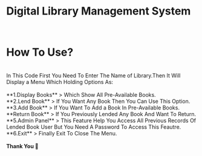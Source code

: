 # Digital Library Management System
<br>
<h1> How To Use? </h1>  <br>
In This Code First You Need To Enter The Name of Library.Then It Will Display a Menu Which Holding Options As:       <br>
<br>
**1.Display Books**   > Which Show All Pre-Available Books.<br>  
**2.Lend Book**       >  If You Want Any Book Then You Can Use This Option.<br>      
**3.Add Book**        >  If You Want To Add a Book In Pre-Available Books.<br>
**Return Book**       >  If You Previously Lended Any Book And Want To Return.<br>
**5.Admin Panel**     >  This Feature Help You Access All Previous Records Of Lended Book User But You Need A Password To Access This Feautre.<br>
**6.Exit**            >  Finally Exit To Close The Menu.<br>
<br>
<b> Thank You 👻  </b>  

